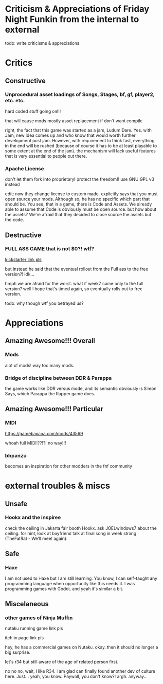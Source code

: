 # Criticism & Appreciations of Friday Night Funkin from the internal to external

todo: write criticisms & appreciations

# Critics
## Constructive

### Unprocedural asset loadings of Songs, Stages, bf, gf, player2, etc. etc.
hard coded stuff going on!!!

that will cause mods mostly asset replacement if don't want compile

right, the fact that this game was started as a jam, Ludum Dare. Yes. with Jam, new idea comes up and who know that would worth further development post jam. However, with requirement to think fast, everything in the end will be rushed (because of course it has to be at least playable to some extent at the end of the jam). the mechanism will lack useful features that is very essential to people out there.

### Apache License
don't let them fork into proprietary! protect the freedom!! use GNU GPL v3 instead

edit: now they change license to custom made. explicitly says that you must open source your mods. Although so, he has no specific which part that should be. You see, that in a game, there is Code and Assets. We already able to assume that Code is obviously must be open source. but how about the assets? We're afraid that they decided to close source the assets but the code.

## Destructive

### FULL ASS GAME that is not $0?! wtf?
[kickstarter link pls](https://www.kickstarter.com/projects/funkin/friday-night-funkin-the-full-ass-game)

but instead he said that the eventual rollout from the Full ass to the free version?! idk...

hmph we are afraid for the worst. what if week7 came only to the full version? well I hope that's timed again, so eventually rolls out to free version.

todo: why though wtf you betrayed us?

# Appreciations

## Amazing Awesome!!! Overall

### Mods
alot of mods! way too many mods.

### Bridge of discipline between DDR & Parappa
the game works like DDR versus mode, and its semantic obviously is Simon Says, which Parappa the Rapper game does.

## Amazing Awesome!!! Particular

### MIDI
https://gamebanana.com/mods/43569

whoah full MIDI!??!?! no way!!!

### bbpanzu
becomes an inspiration for other modders in the fnf community

# external troubles & miscs
## Unsafe
### Hookx and the inspiree
check the ceiling in Jakarta fair booth Hookx. ask JOELwindows7 about the ceiling. for hint, look at boyfriend talk at final song in week strong (TheFatRat - We'll meet again).
## Safe
### Haxe
I am not used to Haxe but I am still learning. You know, I can self-taught any programming language when opportunity like this needs it. I was programming games with Godot. and yeah it's similar a bit.

## Miscelaneous
### other games of Ninja Muffin
nutaku running game link pls

itch io page link pls

hey, he has a commercial games on Nutaku. okay. then it should no longer a big surprise.

let's r34 but still aware of the age of related person first.

no no no, wait, I like R34. I am glad can finally found another dev of culture here. Just... yeah, you know. Paywall, you don't know?! argh. anyway..